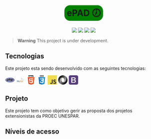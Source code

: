 <h1 align="center">
    <span style="background-color: green; border-radius: 18px; padding: 8px; marging: 2px;">ePAD 🕖</span>
</h1>


<div align="center">

<img src="https://img.shields.io/github/languages/count/JRGGRoberto/epad"> <img src="https://img.shields.io/github/repo-size/JRGGRoberto/epad"> <img src="https://img.shields.io/github/last-commit/JRGGRoberto/epad"> <img src="https://img.shields.io/github/issues/JRGGRoberto/epad">

</div>


> **Warning** This project is under development.


## Tecnologias

Este projeto esta sendo desenvolvido com as seguintes tecnologias:

<img height="30" src="https://raw.githubusercontent.com/github/explore/80688e429a7d4ef2fca1e82350fe8e3517d3494d/topics/php/php.png"> <img height="30" src="https://raw.githubusercontent.com/github/explore/80688e429a7d4ef2fca1e82350fe8e3517d3494d/topics/mysql/mysql.png"> <img height="30" src="https://raw.githubusercontent.com/github/explore/80688e429a7d4ef2fca1e82350fe8e3517d3494d/topics/html/html.png"> <img height="30" src="https://raw.githubusercontent.com/github/explore/80688e429a7d4ef2fca1e82350fe8e3517d3494d/topics/css/css.png"> <img height="30" src="https://raw.githubusercontent.com/github/explore/80688e429a7d4ef2fca1e82350fe8e3517d3494d/topics/javascript/javascript.png"> <img height="30" src="https://raw.githubusercontent.com/github/explore/80688e429a7d4ef2fca1e82350fe8e3517d3494d/topics/json/json.png"> <img height="30" src="https://raw.githubusercontent.com/github/explore/80688e429a7d4ef2fca1e82350fe8e3517d3494d/topics/bootstrap/bootstrap.png"> 


## Projeto

Este projeto tem como objetivo gerir as proposta dos projetos extensionistas da PROEC UNESPAR.


## Níveis de acesso
